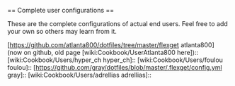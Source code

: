 == Complete user configurations ==

These are the complete configurations of actual end users. Feel free to add your own so others may learn from it.

 [https://github.com/atlanta800/dotfiles/tree/master/flexget atlanta800] (now on github, old page [wiki:Cookbook/UserAtlanta800 here])::
 [wiki:Cookbook/Users/hyper_ch hyper_ch]::
 [wiki:Cookbook/Users/foulou foulou]::
 [https://github.com/gray/dotfiles/blob/master/.flexget/config.yml gray]::
 [wiki:Cookbook/Users/adrellias adrellias]::